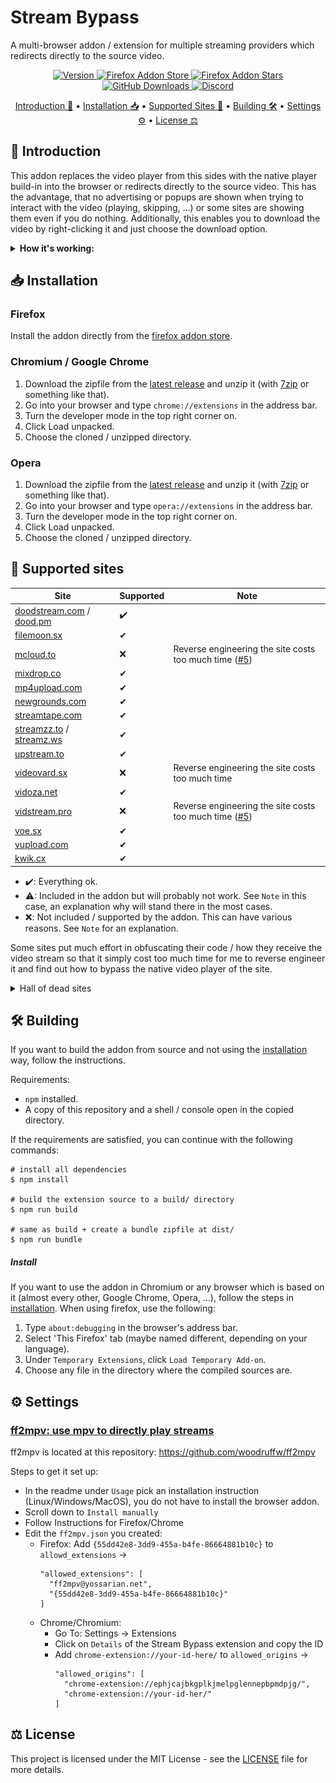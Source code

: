# Stream Bypass

A multi-browser addon / extension for multiple streaming providers which redirects directly to the source video.

<p align="center">
  <a href="https://github.com/ByteDream/stream-bypass/releases/latest">
    <img src="https://img.shields.io/github/v/release/ByteDream/stream-bypass?label=Version&style=flat-square" alt="Version">
  </a>
  <a href="https://addons.mozilla.org/de/firefox/addon/stream-bypass/">
    <img src="https://img.shields.io/amo/users/stream-bypass?label=Firefox%20Store%20Downloads&style=flat-square" alt="Firefox Addon Store">
  </a>
  <a href="https://addons.mozilla.org/de/firefox/addon/stream-bypass/">
    <img src="https://img.shields.io/amo/stars/stream-bypass?label=Firefox%20Store%20Stars&style=flat-square" alt="Firefox Addon Stars">
  </a>
  <a href="https://github.com/ByteDream/stream-bypass/releases/latest">
    <img src="https://img.shields.io/github/downloads/ByteDream/stream-bypass/total?label=GitHub%20Downloads&style=flat-square" alt="GitHub Downloads">
  </a>
  <a href="https://discord.gg/gUWwekeNNg">
    <img src="https://img.shields.io/discord/915659846836162561?label=Discord&style=flat-square" alt="Discord">
  </a>
</p>

<p align="center">
  <a href="#-introduction">Introduction 📝</a>
  •
  <a href="#-installation">Installation 📥</a>
  •
  <a href="#-supported-sites">Supported Sites 📜</a>
  •
  <a href="#%EF%B8%8F-building">Building 🛠️</a>
  •
  <a href="#%EF%B8%8F-settings">Settings ⚙️</a>
  •
  <a href="#-license">License ⚖</a>
</p>

## 📝 Introduction

This addon replaces the video player from this sides with the native player build-in into the browser or redirects directly to the source video.
This has the advantage, that no advertising or popups are shown when trying to interact with the video (playing, skipping, ...) or some sites are showing them even if you do nothing.
Additionally, this enables you to download the video by right-clicking it and just choose the download option.

<details id="example">
    <summary><b>How it's working:</b></summary>
    <img src="example.gif" alt="">
</details>

## 📥 Installation

### Firefox

Install the addon directly from the [firefox addon store](https://addons.mozilla.org/de/firefox/addon/stream-bypass/).

### Chromium / Google Chrome

1. Download the zipfile from the [latest release](https://smartrelease.bytedream.org/github/ByteDream/stream-bypass/stream_bypass-{tag}.zip) and unzip it (with [7zip](https://www.7-zip.org/) or something like that).
2. Go into your browser and type `chrome://extensions` in the address bar.
3. Turn the developer mode in the top right corner on.
4. Click Load unpacked.
5. Choose the cloned / unzipped directory.

### Opera

1. Download the zipfile from the [latest release](https://smartrelease.bytedream.org/github/ByteDream/stream-bypass/stream_bypass-{tag}.zip) and unzip it (with [7zip](https://www.7-zip.org/) or something like that).
2. Go into your browser and type `opera://extensions` in the address bar.
3. Turn the developer mode in the top right corner on.
4. Click Load unpacked.
5. Choose the cloned / unzipped directory.

## 📜 Supported sites

| Site                                                                  | Supported | Note                                                                                                         |
|-----------------------------------------------------------------------|-----------|--------------------------------------------------------------------------------------------------------------|
| [doodstream.com](doodstream.com) / [dood.pm](https://dood.pm)         | ✔️        |                                                                                                              |
| [filemoon.sx](https://filemoon.sx)                                    | ✔         |                                                                                                              |
| [mcloud.to](https://mcloud.to/)                                       | ❌         | Reverse engineering the site costs too much time ([#5](https://github.com/ByteDream/stream-bypass/issues/5)) |
| [mixdrop.co](https://mixdrop.co)                                      | ✔ ️       |                                                                                                              |		
| [mp4upload.com](https://mp4upload.com)                                | ✔         |                                                                                                              |
| [newgrounds.com](https://newgrounds.com)                              | ✔         |                                                                                                              |
| [streamtape.com](https://streamtape.com)                              | ✔         |                                                                                                              |
| [streamzz.to](https://streamzz.to) / [streamz.ws](https://streamz.ws) | ✔         |                                                                                                              |
| [upstream.to](https://upstream.to)                                    | ✔         |                                                                                                              |
| [videovard.sx](https://videovard.sx)                                  | ❌         | Reverse engineering the site costs too much time                                                             |
| [vidoza.net](https://vidoza.net)                                      | ✔         |                                                                                                              |
| [vidstream.pro](https://vidstream.pro)                                | ❌         | Reverse engineering the site costs too much time ([#5](https://github.com/ByteDream/stream-bypass/issues/5)) |
| [voe.sx](https://voe.sx)                                              | ✔         |                                                                                                              |
| [vupload.com](https://vupload.com)                                    | ✔         |                                                                                                              |
| [kwik.cx](https://kwik.cx)                                            | ✔         |                                                                                                              |

- ✔️: Everything ok.
- ⚠: Included in the addon but will probably not work. See `Note` in this case, an explanation why will stand there in the most cases.
- ❌: Not included / supported by the addon. This can have various reasons. See `Note` for an explanation.

Some sites put much effort in obfuscating their code / how they receive the video stream so that it simply cost too much time for me to reverse engineer it and find out how to bypass the native video player of the site.

<details>
    <summary>Hall of dead sites</summary>
    <ul>
        <li><a href="https://evoload.io">evoload.io</a> - Down</li>
        <li><a href="https://vidlox.me">vidlox.me</a> - Reachable but empty</li>
        <li><a href="https://vivo.sx">vivo.sx</a> - Down</li>
    </ul>
</details>

## 🛠️ Building

If you want to build the addon from source and not using the [installation](#installation) way, follow the instructions.

Requirements:
- `npm` installed.
- A copy of this repository and a shell / console open in the copied directory.

If the requirements are satisfied, you can continue with the following commands:
```shell
# install all dependencies
$ npm install

# build the extension source to a build/ directory
$ npm run build

# same as build + create a bundle zipfile at dist/
$ npm run bundle
```

##### Install

If you want to use the addon in Chromium or any browser which is based on it (almost every other, Google Chrome, Opera, ...), follow the steps in [installation](#-installation).
When using firefox, use the following:
1. Type `about:debugging` in the browser's address bar.
2. Select 'This Firefox' tab (maybe named different, depending on your language).
3. Under `Temporary Extensions`, click `Load Temporary Add-on`.
4. Choose any file in the directory where the compiled sources are.


## ⚙️ Settings

### <ins>ff2mpv: use mpv to directly play streams</ins>
ff2mpv is located at this repository: https://github.com/woodruffw/ff2mpv

Steps to get it set up:
  - In the readme under `Usage` pick an installation instruction (Linux/Windows/MacOS), you do not have to install the browser addon.
  - Scroll down to `Install manually`
  - Follow Instructions for Firefox/Chrome
  - Edit the `ff2mpv.json` you created:
    - Firefox: Add `{55dd42e8-3dd9-455a-b4fe-86664881b10c}` to `allowd_extensions` -> 
      ```
      "allowed_extensions": [
        "ff2mpv@yossarian.net",
        "{55dd42e8-3dd9-455a-b4fe-86664881b10c}"
      ]
      ```
    - Chrome/Chromium:
      - Go To: Settings -> Extensions
      - Click on `Details` of the Stream Bypass extension and copy the ID
      - Add `chrome-extension://your-id-here/` to `allowed_origins` ->
        ```
        "allowed_origins": [
          "chrome-extension://ephjcajbkgplkjmelpglennepbpmdpjg/",
          "chrome-extension://your-id-her/"
        ]
        ```


## ⚖ License

This project is licensed under the MIT License - see the [LICENSE](LICENSE) file for more details.
